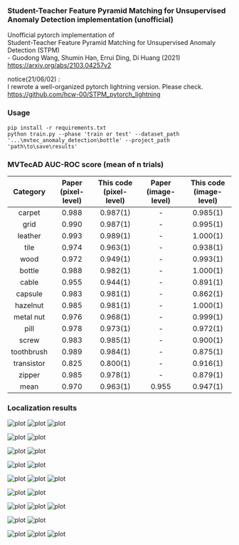 ### Student-Teacher Feature Pyramid Matching for Unsupervised Anomaly Detection implementation (unofficial)
Unofficial pytorch implementation of  
Student-Teacher Feature Pyramid Matching for Unsupervised Anomaly Detection (STPM)  
\- Guodong Wang, Shumin Han, Errui Ding, Di Huang  (2021)  
https://arxiv.org/abs/2103.04257v2  

notice(21/06/02) :  
I rewrote a well-organized pytorch lightning version. Please check.  
https://github.com/hcw-00/STPM_pytorch_lightning


### Usage 
~~~
pip install -r requirements.txt
python train.py --phase 'train or test' --dataset_path '...\mvtec_anomaly_detection\bottle' --project_path 'path\to\save\results'
~~~

### MVTecAD AUC-ROC score (mean of n trials)
| Category | Paper<br>(pixel-level) | This code<br>(pixel-level) | Paper<br>(image-level) | This code<br>(image-level) |
| :-----: | :-: | :-: | :-: | :-: |
| carpet | 0.988 | 0.987(1) | - | 0.985(1) |
| grid | 0.990 | 0.987(1) | - | 0.995(1) |
| leather | 0.993 | 0.989(1) | - | 1.000(1) |
| tile | 0.974 | 0.963(1) | - | 0.938(1) |
| wood | 0.972 | 0.949(1)| - | 0.993(1) |
| bottle | 0.988 | 0.982(1)| - | 1.000(1) |
| cable | 0.955 | 0.944(1) | - | 0.891(1) |
| capsule | 0.983 | 0.981(1) | - | 0.862(1) |
| hazelnut | 0.985 | 0.981(1) | - | 1.000(1) |
| metal nut | 0.976 | 0.968(1) | - | 0.999(1) |
| pill | 0.978 | 0.973(1) | - | 0.972(1) |
| screw | 0.983 | 0.985(1) | - | 0.900(1) |
| toothbrush | 0.989 | 0.984(1) | - | 0.875(1) |
| transistor | 0.825 | 0.800(1)| - | 0.916(1) |
| zipper | 0.985 | 0.978(1) | - | 0.879(1) |
| mean | 0.970 | 0.963(1) | 0.955 | 0.947(1) |


### Localization results   

![plot](./samples/bent_002_arr.png)
![plot](./samples/broken_003_arr.png)
![plot](./samples/metal_contamination_005_arr.png)

![plot](./samples/bent_lead_003_arr.png)
![plot](./samples/damaged_case_001_arr.png)

![plot](./samples/bent_wire_003_arr.png)
![plot](./samples/missing_cable_006_arr.png)

![plot](./samples/color_002_arr.png)
![plot](./samples/poke_008_arr.png)

![plot](./samples/combined_006_arr.png)
![plot](./samples/liquid_003_arr.png)
![plot](./samples/scratch_006_arr.png)

![plot](./samples/contamination_004_arr.png)
![plot](./samples/contamination_007_arr.png)

![plot](./samples/crack_005_arr.png)
![plot](./samples/cut_001_arr.png)
![plot](./samples/print_006_arr.png)

![plot](./samples/crack_010_arr.png)
![plot](./samples/faulty_imprint_006_arr.png)

![plot](./samples/hole_002_arr.png)
![plot](./samples/metal_contamination_008_arr.png)
![plot](./samples/thread_013_arr.png)